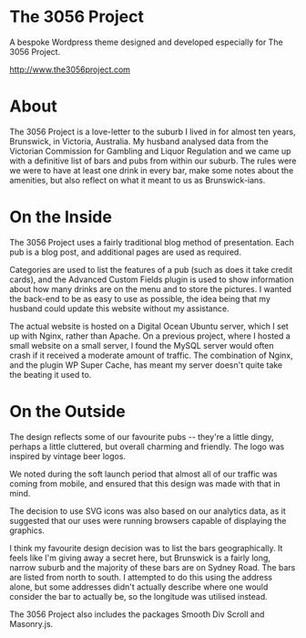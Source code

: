 # The 3056 Project
A bespoke Wordpress theme designed and developed especially for The 3056 Project.

http://www.the3056project.com

# About
The 3056 Project is a love-letter to the suburb I lived in for almost ten years, Brunswick, in Victoria, Australia.  My husband analysed data from the Victorian Commission for Gambling and Liquor Regulation and we came up with a definitive list of bars and pubs from within our suburb.  The rules were we were to have at least one drink in every bar, make some notes about the amenities, but also reflect on what it meant to us as Brunswick-ians.

# On the Inside
The 3056 Project uses a fairly traditional blog method of presentation.  Each pub is a blog post, and additional pages are used as required.

Categories are used to list the features of a pub (such as does it take credit cards), and the Advanced Custom Fields plugin is used to show information about how many drinks are on the menu and to store the pictures.  I wanted the back-end to be as easy to use as possible, the idea being that my husband could update this website without my assistance.

The actual website is hosted on a Digital Ocean Ubuntu server, which I set up with Nginx, rather than Apache.  On a previous project, where I hosted a small website on a small server, I found the MySQL server would often crash if it received a moderate amount of traffic.  The combination of Nginx, and the plugin WP Super Cache, has meant my server doesn't quite take the beating it used to.

# On the Outside
The design reflects some of our favourite pubs -- they're a little dingy, perhaps a little cluttered, but overall charming and friendly.  The logo was inspired by vintage beer logos.

We noted during the soft launch period that almost all of our traffic was coming from mobile, and ensured that this design was made with that in mind.

The decision to use SVG icons was also based on our analytics data, as it suggested that our uses were running browsers capable of displaying the graphics.

I think my favourite design decision was to list the bars geographically.  It feels like I'm giving away a secret here, but Brunswick is a fairly long, narrow suburb and the majority of these bars are on Sydney Road.  The bars are listed from north to south.  I attempted to do this using the address alone, but some addresses didn't actually describe where one would consider the bar to actually be, so the longitude was utilised instead.

The 3056 Project also includes the packages Smooth Div Scroll and Masonry.js.
